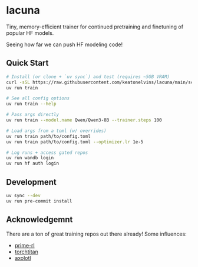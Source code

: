 # lacuna

Tiny, memory-efficient trainer for continued pretraining and finetuning of popular HF models.

Seeing how far we can push HF modeling code!

## Quick Start

```bash
# Install (or clone + `uv sync`) and test (requires ~5GB VRAM)
curl -sSL https://raw.githubusercontent.com/keatonelvins/lacuna/main/scripts/install.sh | bash
uv run train

# See all config options
uv run train --help

# Pass args directly
uv run train --model.name Qwen/Qwen3-8B --trainer.steps 100

# Load args from a toml (w/ overrides)
uv run train path/to/config.toml
uv run train path/to/config.toml --optimizer.lr 1e-5

# Log runs + access gated repos
uv run wandb login
uv run hf auth login
```

## Development

```bash
uv sync --dev
uv run pre-commit install
```

## Acknowledgemnt

There are a ton of great training repos out there already! Some influences:
- [prime-rl](https://github.com/PrimeIntellect-ai/prime-rl)
- [torchtitan](https://github.com/pytorch/torchtitan)
- [axolotl](https://github.com/axolotl-ai-cloud/axolotl)
